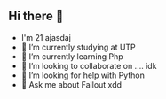 ## Hi there 👋


- I'm 21 ajasdaj
- 🔭 I’m currently studying at UTP 
- 🌱 I’m currently learning Php
- 👯 I’m looking to collaborate on .... idk
- 🤔 I’m looking for help with Python
- 💬 Ask me about Fallout xdd


